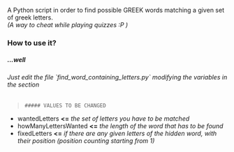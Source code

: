 A Python script in order to find possible GREEK words matching a given set of greek letters.
<br>_(A way to cheat while playing quizzes :P )_
<h3>How to use it?</h3>
<h5>...well</h5>
<h6>Just edit the file  `find_word_containing_letters.py` modifying the variables in the section</h6>

> `##### VALUES TO BE CHANGED`

 - wantedLetters **<=** _the set of letters you have to be matched_
 - howManyLettersWanted **<=** _the length of the word that has to be found_
 - fixedLetters **<=** _if there are any given letters of the hidden word,
   with their position (position counting starting from 1)_